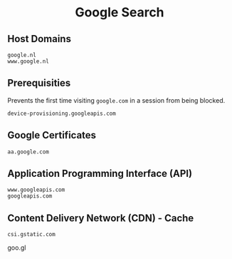 <h1 align="center">Google Search</h1>

## Host Domains

```
google.nl
www.google.nl
```

## Prerequisities

Prevents the first time visiting ```google.com``` in a session from being blocked.

```
device-provisioning.googleapis.com
```

## Google Certificates

```
aa.google.com
```

## Application Programming Interface (API)

```
www.googleapis.com
googleapis.com
```

## Content Delivery Network (CDN) - Cache

```
csi.gstatic.com
```

goo.gl
